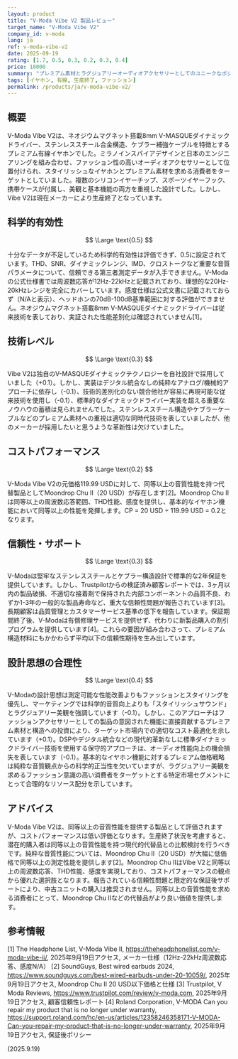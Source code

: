 ```yaml
---
layout: product
title: "V-Moda Vibe V2 製品レビュー"
target_name: "V-Moda Vibe V2"
company_id: v-moda
lang: ja
ref: v-moda-vibe-v2
date: 2025-09-19
rating: [1.7, 0.5, 0.3, 0.2, 0.3, 0.4]
price: 18000
summary: "プレミアム素材とラグジュアリーオーディオアクセサリーとしてのユニークなポジショニングを持つ、生産終了したファッション重視のイヤホン"
tags: [イヤホン, 有線, 生産終了, ファッション]
permalink: /products/ja/v-moda-vibe-v2/
---
```


## 概要

V-Moda Vibe V2は、ネオジウムマグネット搭載8mm V-MASQUEダイナミックドライバー、ステンレススチール合金構造、ケブラー補強ケーブルを特徴とするプレミアム有線イヤホンでした。ミラノインスパイアデザインと日本のエンジニアリングを組み合わせ、ファッション性の高いオーディオアクセサリーとして位置付けられ、スタイリッシュなイヤホンとプレミアム素材を求める消費者をターゲットとしていました。複数のシリコンイヤーチップ、スポーツイヤーフック、携帯ケースが付属し、美観と基本機能の両方を重視した設計でした。しかし、Vibe V2は現在メーカーにより生産終了となっています。

## 科学的有効性

$$ \Large \text{0.5} $$

十分なデータが不足しているため科学的有効性は評価できず、0.5に設定されています。THD、SNR、ダイナミックレンジ、IMD、クロストークなど重要な音質パラメータについて、信頼できる第三者測定データが入手できません。V-Modaの公式仕様書では周波数応答が12Hz-22kHzと記載されており、理想的な20Hz-20kHzレンジを完全にカバーしています。感度仕様は公式文書に記載されておらず（N/Aと表示）、ヘッドホンの70dB-100dB基準範囲に対する評価ができません。ネオジウムマグネット搭載8mm V-MASQUEダイナミックドライバーは従来技術を表しており、実証された性能差別化は確認されていません[1]。

## 技術レベル

$$ \Large \text{0.3} $$

Vibe V2は独自のV-MASQUEダイナミックテクノロジーを自社設計で採用していました（+0.1）。しかし、実装はデジタル統合なしの純粋なアナログ/機械的アプローチに依存し（-0.1）、技術的差別化のない競合他社が容易に再現可能な従来技術を使用し（-0.1）、標準的なダイナミックドライバー実装を超える重要なノウハウの蓄積は見られませんでした。ステンレススチール構造やケブラーケーブルなどのプレミアム素材への重視は適切な同時代技術を表していましたが、他のメーカーが採用したいと思うような革新性は欠けていました。

## コストパフォーマンス

$$ \Large \text{0.2} $$

V-Moda Vibe V2の元価格119.99 USDに対して、同等以上の音質性能を持つ代替製品としてMoondrop Chu II（20 USD）が存在します[2]。Moondrop Chu IIは同等以上の周波数応答範囲、THD性能、感度を提供し、基本的なイヤホン機能において同等以上の性能を発揮します。CP = 20 USD ÷ 119.99 USD = 0.2となります。

## 信頼性・サポート

$$ \Large \text{0.3} $$

V-Modaは堅牢なステンレススチールとケブラー構造設計で標準的な2年保証を提供しています。しかし、Trustpilotからの検証済み顧客レポートでは、3ヶ月以内の製品破損、不適切な接着剤で保持された内部コンポーネントの品質不良、わずか1-3年の一般的な製品寿命など、重大な信頼性問題が報告されています[3]。長期顧客は品質管理とカスタマーサービス基準の低下を報告しています。保証期間終了後、V-Modaは有償修理サービスを提供せず、代わりに新製品購入の割引プログラムを提供しています[4]。これらの要因が組み合わさって、プレミアム構造材料にもかかわらず平均以下の信頼性期待を生み出しています。

## 設計思想の合理性

$$ \Large \text{0.4} $$

V-Modaの設計思想は測定可能な性能改善よりもファッションとスタイリングを優先し、マーケティングでは科学的音質向上よりも「スタイリッシュサウンド」とラグジュアリー美観を強調しています（-0.1）。しかし、このアプローチはファッションアクセサリーとしての製品の意図された機能に直接貢献するプレミアム素材と構造への投資により、ターゲット市場内での適切なコスト最適化を示しています（+0.1）。DSPやデジタル統合などの現代的革新なしに標準ダイナミックドライバー技術を使用する保守的アプローチは、オーディオ性能向上の機会損失を表しています（-0.1）。基本的なイヤホン機能に対するプレミアム価格戦略は純粋な音質観点からの科学的正当性を欠いていますが、ラグジュアリー美観を求めるファッション意識の高い消費者をターゲットとする特定市場セグメントにとって合理的なリソース配分を示しています。

## アドバイス

V-Moda Vibe V2は、同等以上の音質性能を提供する製品として評価されますが、コストパフォーマンスは低い評価となります。生産終了状況を考慮すると、潜在的購入者は同等以上の音質性能を持つ現代的代替品との比較検討を行うべきです。純粋な音質性能については、Moondrop Chu II（20 USD）が大幅に低価格で同等以上の測定性能を提供します[2]。Moondrop Chu IIはVibe V2と同等以上の周波数応答、THD性能、感度を実現しており、コストパフォーマンスの観点から優れた選択肢となります。報告されている信頼性問題と限定的な保証後サポートにより、中古ユニットの購入は推奨されません。同等以上の音質性能を求める消費者にとって、Moondrop Chu IIなどの代替品がより良い価値を提供します。

## 参考情報

[1] The Headphone List, V-Moda Vibe II, https://theheadphonelist.com/v-moda-vibe-ii/, 2025年9月19日アクセス, メーカー仕様（12Hz-22kHz周波数応答、感度N/A）
[2] SoundGuys, Best wired earbuds 2024, https://www.soundguys.com/best-wired-earbuds-under-20-10059/, 2025年9月19日アクセス, Moondrop Chu II 20 USD以下価格と仕様
[3] Trustpilot, V Moda Reviews, https://www.trustpilot.com/review/v-moda.com, 2025年9月19日アクセス, 顧客信頼性レポート
[4] Roland Corporation, V-MODA Can you repair my product that is no longer under warranty, https://support.roland.com/hc/en-us/articles/12358246358171-V-MODA-Can-you-repair-my-product-that-is-no-longer-under-warranty, 2025年9月19日アクセス, 保証後ポリシー

(2025.9.19)